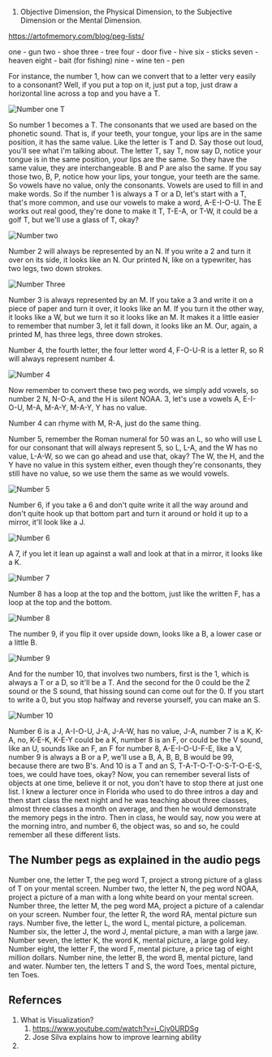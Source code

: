 

1. Objective Dimension, the Physical Dimension, to the Subjective Dimension or the Mental Dimension.

https://artofmemory.com/blog/peg-lists/

one - gun
two - shoe
three - tree
four - door
five - hive
six - sticks
seven - heaven
eight - bait (for fishing)
nine - wine
ten - pen


For instance, the number 1, how can we convert that to a letter very easily to a consonant? Well, if you put a top on it, just put a top, just draw a horizontal line across a top and you have a T. 

![Number one T](images/50_45_1_Tea_One.png)

So number 1 becomes a T. The consonants that we used are based on the phonetic sound. That is, if your teeth, your tongue, your lips are in the same position, it has the same value. Like the letter is T and D. Say those out loud, you'll see what I'm talking about. The letter T, say T, now say D, notice your tongue is in the same position, your lips are the same. So they have the same value, they are interchangeable. B and P are also the same.
If you say those two, B, P, notice how your lips, your tongue, your teeth are the same. So vowels have no value, only the consonants. Vowels are used to fill in and make words. So if the number 1 is always a T or a D, let's start with a T, that's more common, and use our vowels to make a word, A-E-I-O-U. The E works out real good, they're done to make it T, T-E-A, or T-W, it could be a golf T, but we'll use a glass of T, okay? 

![Number two](images/50_50_2_Noah.jpg)

Number 2 will always be represented by an N. If you write a 2 and turn it over on its side, it looks like an N. Our printed N, like on a typewriter, has two legs, two down strokes. 

![Number Three](images/50_55_3_calendar-may-month.webp)

Number 3 is always represented by an M. If you take a 3 and write it on a piece of paper and turn it over, it looks like an M. If you turn it the other way, it looks like a W, but we turn it so it looks like an M. It makes it a little easier to remember that number 3, let it fall down, it looks like an M. Our, again, a printed M, has three legs, three down strokes. 

Number 4, the fourth letter, the four letter word 4, F-O-U-R is a letter R, so R will always represent number 4. 

![Number 4](images/50_57_4_Rays-Of-Sun.jpg)

Now remember to convert these two peg words, we simply add vowels, so number 2 N, N-O-A, and the H is silent NOAA.
3, let's use a vowels A, E-I-O-U, M-A, M-A-Y, M-A-Y, Y has no value.

Number 4 can rhyme with M, R-A, just do the same thing.

Number 5, remember the Roman numeral for 50 was an L, so who will use L for our consonant that will always represent 5, so L, L-A, and the W has no value, L-A-W, so we can go ahead and use that, okay? The W, the H, and the Y have no value in this system either, even though they're consonants, they still have no value, so we use them the same as we would vowels.

![Number 5](images/50_60_5_Lawman.jpg)

Number 6, if you take a 6 and don't quite write it all the way around and don't quite hook up that bottom part and turn it around or hold it up to a mirror, it'll look like a J. 

![Number 6](images/50_63_6_Jaw.jpeg)

A 7, if you let it lean up against a wall and look at that in a mirror, it looks like a K.

![Number 7](images/50_64_7_Key.jpg)

Number 8 has a loop at the top and the bottom, just like the written F, has a loop at the top and the bottom. 

![Number 8](images/50_67_8_Fee.png)

The number 9, if you flip it over upside down, looks like a B, a lower case or a little B. 

![Number 9](images/50_70_9_bay.webp)

And for the number 10, that involves two numbers, first is the 1, which is always a T or a D, so it'll be a T. And the second for the 0 could be the Z sound or the S sound, that hissing sound can come out for the 0. If you start to write a 0, but you stop halfway and reverse yourself, you can make an S. 

![Number 10](images/50_74_10_Toes.jpg)

Number 6 is a J, A-I-O-U, J-A, J-A-W, has no value, J-A, number 7 is a K, K-A, no, K-E-K, K-E-Y could be a K, number 8 is an F, or could be the V sound, like an U, sounds like an F, an F for number 8, A-E-I-O-U-F-E, like a V, number 9 is always a B or a P, we'll use a B, A, B, B, B would be 99, because there are two B's. And 10 is a T and an S, T-A-T-O-T-O-S-T-O-E-S, toes, we could have toes, okay? Now, you can remember several lists of objects at one time, believe it or not, you don't have to stop there at just one list. I knew a lecturer once in Florida who used to do three intros a day and then start class the next night and he was teaching about three classes, almost three classes a month on average, and then he would demonstrate the memory pegs in the intro. Then in class, he would say, now you were at the morning intro, and number 6, the object was, so and so, he could remember all these different lists. 



## The Number pegs as explained in the audio pegs

Number one, the letter T, the peg word T, project a strong picture of a glass of T on your mental screen.
Number two, the letter N, the peg word NOAA, project a picture of a man with a long white beard on your mental screen.
Number three, the letter M, the peg word MA, project a picture of a calendar on your screen.
Number four, the letter R, the word RA, mental picture sun rays.
Number five, the letter L, the word L, mental picture, a policeman.
Number six, the letter J, the word J, mental picture, a man with a large jaw.
Number seven, the letter K, the word K, mental picture, a large gold key.
Number eight, the letter F, the word F, mental picture, a price tag of eight million dollars.
Number nine, the letter B, the word B, mental picture, land and water.
Number ten, the letters T and S, the word Toes, mental picture, ten Toes.



## Refernces
1. What is Visualization?
   1. https://www.youtube.com/watch?v=i_Cjv0URDSg
   2. Jose Silva explains how to improve learning ability
2. 